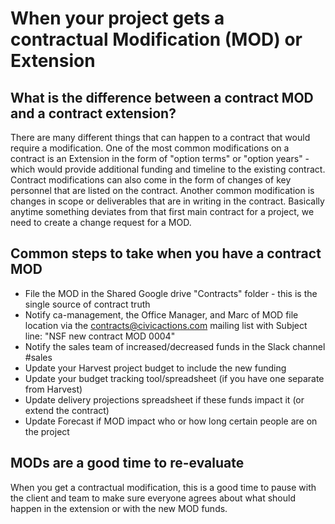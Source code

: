 # When your project gets a contractual Modification (MOD) or Extension

## What is the difference between a contract MOD and a contract extension?

There are many different things that can happen to a contract that would require a modification. One of the most common modifications on a contract is an Extension in the form of "option terms" or "option years" - which would provide additional funding and timeline to the existing contract. Contract modifications can also come in the form of changes of key personnel that are listed on the contract. Another common modification is changes in scope or deliverables that are in writing in the contract. Basically anytime something deviates from that first main contract for a project, we need to create a change request for a MOD.

## Common steps to take when you have a contract MOD

- File the MOD in the Shared Google drive "Contracts" folder - this is the single source of contract truth
- Notify ca-management, the Office Manager, and Marc of MOD file location via the contracts@civicactions.com mailing list with Subject line: "NSF new contract MOD 0004"
- Notify the sales team of increased/decreased funds in the Slack channel #sales
- Update your Harvest project budget to include the new funding
- Update your budget tracking tool/spreadsheet (if you have one separate from Harvest)
- Update delivery projections spreadsheet if these funds impact it (or extend the contract)
- Update Forecast if MOD impact who or how long certain people are on the project

## MODs are a good time to re-evaluate

When you get a contractual modification, this is a good time to pause with the client and team to make sure everyone agrees about what should happen in the extension or with the new MOD funds.
